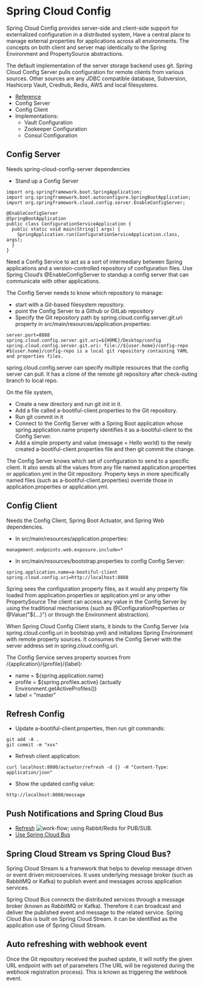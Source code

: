 # Spring Cloud Config

Spring Cloud Config provides server-side and client-side support for externalized configuration in a distributed system,
Have a central place to manage external properties for applications across all environments. The concepts on both client 
and server map identically to the Spring Environment and PropertySource abstractions. 

The default implementation of the server storage backend uses git. Spring Cloud Config Server pulls configuration for 
remote clients from various sources. Other sources are any JDBC compatible database, Subversion, Hashicorp Vault, 
Credhub, Redis, AWS and local filesystems.

- [Reference](https://cloud.spring.io/spring-cloud-config/reference/html/)
- Config Server
- Config Client
- Implementations:
    - Vault Configuration
    - Zookeeper Configuration
    - Consul Configuration
    
## Config Server
Needs spring-cloud-config-server dependencies
- Stand up a Config Server
```
import org.springframework.boot.SpringApplication;
import org.springframework.boot.autoconfigure.SpringBootApplication;
import org.springframework.cloud.config.server.EnableConfigServer;

@EnableConfigServer
@SpringBootApplication
public class ConfigurationServiceApplication {
  public static void main(String[] args) {
    SpringApplication.run(ConfigurationServiceApplication.class, args);
  }
}
```
Need a Config Service to act as a sort of intermediary between Spring applications and a version-controlled repository of 
configuration files. Use Spring Cloud’s @EnableConfigServer to standup a config server that can communicate with other applications.

The Config Server needs to know which repository to manage: 
- start with a Git-based filesystem repository. 
- point the Config Server to a Github or GitLab repository
- Specify the Git repository path by spring.cloud.config.server.git.uri property in src/main/resources/application.properties:
```
server.port=8888
spring.cloud.config.server.git.uri=${HOME}/Desktop/config
spring.cloud.config.server.git.uri: file://${user.home}/config-repo  
#${user.home}/config-repo is a local git repository containing YAML and properties files.
```
spring.cloud.config.server can specify multiple resources that the config server can pull. It  has a clone of the remote git repository after check-outing branch to local repo.

On the file system, 
- Create a new directory and run git init in it. 
- Add a file called a-bootiful-client.properties to the Git repository. 
- Run git commit in it
- Connect to the Config Server with a Spring Boot application whose spring.application.name property identifies it as a-bootiful-client to the Config Server.
- Add a simple property and value (message = Hello world) to the newly created a-bootiful-client.properties file and then git commit the change.

The Config Server knows which set of configuration to send to a specific client.
It also sends all the values from any file named application.properties or application.yml in the Git repository. 
Property keys in more specifically named files (such as a-bootiful-client.properties) override those in application.properties or application.yml.


## Config Client
Needs the Config Client, Spring Boot Actuator, and Spring Web dependencies.

- In src/main/resources/application.properties:
```
management.endpoints.web.exposure.include=*
```

- In src/main/resources/bootstrap.properties to config Config Server:
```
spring.application.name=a-bootiful-client
spring.cloud.config.uri=http://localhost:8888
```

Spring sees the configuration property files, as it would any property file loaded from application.properties or application.yml or any other PropertySource
The client can access any value in the Config Server by using the traditional mechanisms (such as @ConfigurationProperties or @Value("${...}") or through the Environment abstraction). 

When Spring Cloud Config Client starts, it binds to the Config Server (via spring.cloud.config.uri in bootstrap.yml) and initializes Spring Environment with remote property sources. It consumes the Config Server with the server address set in spring.cloud.config.uri. 

The Config Service serves property sources from /{application}/{profile}/{label}:
- name = ${spring.application.name}
- profile = ${spring.profiles.active} (actually Environment.getActiveProfiles())
- label = "master"

## Refresh Config
- Update a-bootiful-client.properties, then run git commands:
```
git add -A .
git commit -m "xxx"
```
- Refresh client application: 
```
curl localhost:8080/actuator/refresh -d {} -H "Content-Type: application/json"
```
- Show the updated config value:
```
http://localhost:8080/message
```

## Push Notifications and Spring Cloud Bus
- [Refresh](https://tech.asimio.net/2017/02/02/Refreshable-Configuration-using-Spring-Cloud-Config-Server-Spring-Cloud-Bus-RabbitMQ-and-Git.html)
  ![work-flow](https://tech.asimio.net/images/config-server-spring-cloud-bus-rabbitmq-git-workflow.png); using Rabbit/Redis for PUB/SUB.
- [Use Spring Cloud Bus](https://springbootdev.com/2018/07/21/spring-cloud-config-using-git-webhook-to-auto-refresh-the-config-changes-with-spring-cloud-stream-spring-cloud-bus-and-rabbitmq-part-3/)

## Spring Cloud Stream vs Spring Cloud Bus?

Spring Cloud Stream is a framework that helps to develop message driven or event driven microservices. It uses underlying message broker (such as RabbitMQ or Kafka) to publish event and messages across application services.

Spring Cloud Bus connects the distributed services through a message broker (known as RabbitMQ or Kafka). Therefore it can  broadcast and deliver the published event and message to the related service. Spring Cloud Bus is built on Spring Cloud Stream. it can be identified as the application use of Spring Cloud Stream.

## Auto refreshing with webhook event

Once the Git repository received the pushed update, it will notify the given URL endpoint with set of parameters (The URL will be registered during the webhook registration process). This is known as triggering the webhook event.

